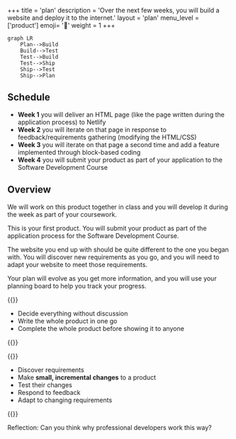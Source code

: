 +++
title = 'plan'
description = 'Over the next few weeks, you will build a website and deploy it to the internet.'
layout = 'plan'
menu_level = ['product']
emoji= '🎁'
weight = 1
+++

```mermaid
graph LR
    Plan-->Build
    Build-->Test
    Test-->Build
    Test-->Ship
    Ship-->Test
    Ship-->Plan

```

## Schedule

- **Week 1** you will deliver an HTML page (like the page written during the application process) to Netlify
- **Week 2** you will iterate on that page in response to feedback/requirements gathering (modifying the HTML/CSS)
- **Week 3** you will iterate on that page a second time and add a feature implemented through block-based coding
- **Week 4** you will submit your product as part of your application to the Software Development Course

## Overview

We will work on this product together in class and you will develop it during the week as part of your coursework.

This is your first product. You will submit your product as part of the application process for the Software Development Course.

The website you end up with should be quite different to the one you began with. You will discover new requirements as you go, and you will need to adapt your website to meet those requirements.

Your plan will evolve as you get more information, and you will use your planning board to help you track your progress.

{{<note type="warning" title="What professional developers do not do">}}

- Decide everything without discussion
- Write the whole product in one go
- Complete the whole product before showing it to anyone

{{</note>}}

{{<note type="tip" title="What professional developers do ">}}

- Discover requirements
- Make **small, incremental changes** to a product
- Test their changes
- Respond to feedback
- Adapt to changing requirements

{{</note>}}

Reflection: Can you think why professional developers work this way?
